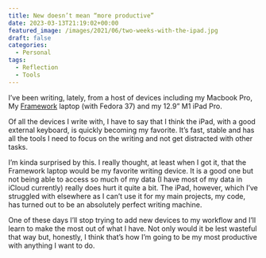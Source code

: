 ```yaml
---
title: New doesn’t mean “more productive”
date: 2023-03-13T21:19:02+00:00
featured_image: /images/2021/06/two-weeks-with-the-ipad.jpg
draft: false
categories:
  - Personal
tags:
  - Reflection
  - Tools
---
```


I’ve been writing, lately, from a host of devices including my Macbook Pro, My [Framework][1] laptop (with Fedora 37) and my 12.9” M1 iPad Pro.

Of all the devices I write with, I have to say that I think the iPad, with a good external keyboard, is quickly becoming my favorite. It’s fast, stable and has all the tools I need to focus on the writing and not get distracted with other tasks.

I’m kinda surprised by this. I really thought, at least when I got it, that the Framework laptop would be my favorite writing device. It is a good one but not being able to access so much of my data (I have most of my data in iCloud currently) really does hurt it quite a bit. The iPad, however, which I’ve struggled with elsewhere as I can’t use it for my main projects, my code, has turned out to be an absolutely perfect writing machine.

One of these days I’ll stop trying to add new devices to my workflow and I’ll learn to make the most out of what I have. Not only would it be lest wasteful that way but, honestly, I think that’s how I’m going to be my most productive with anything I want to do.

 [1]: https://frame.work